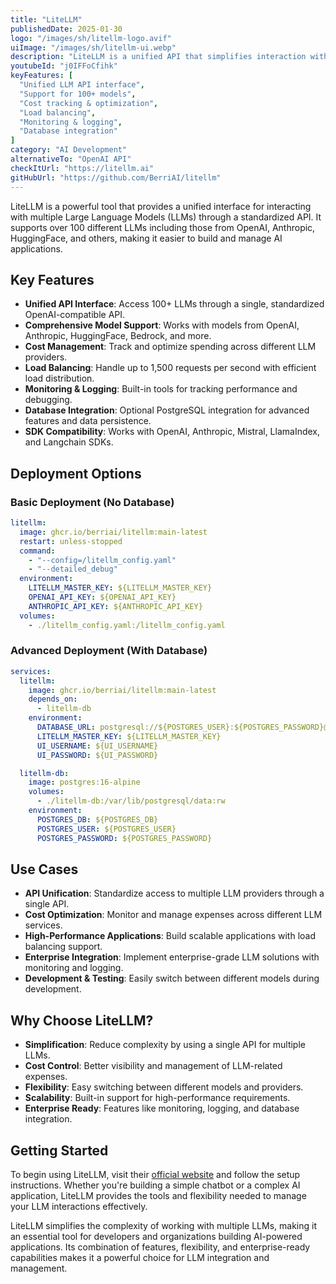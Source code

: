 ```yaml
---
title: "LiteLLM"
publishedDate: 2025-01-30
logo: "/images/sh/litellm-logo.avif"
uiImage: "/images/sh/litellm-ui.webp"
description: "LiteLLM is a unified API that simplifies interaction with 100+ LLMs through a single interface. It provides monitoring, logging, and cost tracking capabilities for AI applications."
youtubeId: "j0IFFoCfihk"
keyFeatures: [
  "Unified LLM API interface",
  "Support for 100+ models",
  "Cost tracking & optimization",
  "Load balancing",
  "Monitoring & logging",
  "Database integration"
]
category: "AI Development"
alternativeTo: "OpenAI API"
checkItUrl: "https://litellm.ai"
gitHubUrl: "https://github.com/BerriAI/litellm"
---
```


LiteLLM is a powerful tool that provides a unified interface for interacting with multiple Large Language Models (LLMs) through a standardized API. It supports over 100 different LLMs including those from OpenAI, Anthropic, HuggingFace, and others, making it easier to build and manage AI applications.

## Key Features

- **Unified API Interface**: Access 100+ LLMs through a single, standardized OpenAI-compatible API.
- **Comprehensive Model Support**: Works with models from OpenAI, Anthropic, HuggingFace, Bedrock, and more.
- **Cost Management**: Track and optimize spending across different LLM providers.
- **Load Balancing**: Handle up to 1,500 requests per second with efficient load distribution.
- **Monitoring & Logging**: Built-in tools for tracking performance and debugging.
- **Database Integration**: Optional PostgreSQL integration for advanced features and data persistence.
- **SDK Compatibility**: Works with OpenAI, Anthropic, Mistral, LlamaIndex, and Langchain SDKs.

## Deployment Options

### Basic Deployment (No Database)
```yaml
litellm:
  image: ghcr.io/berriai/litellm:main-latest
  restart: unless-stopped
  command:
    - "--config=/litellm_config.yaml"
    - "--detailed_debug"
  environment:
    LITELLM_MASTER_KEY: ${LITELLM_MASTER_KEY}
    OPENAI_API_KEY: ${OPENAI_API_KEY}
    ANTHROPIC_API_KEY: ${ANTHROPIC_API_KEY}
  volumes:
    - ./litellm_config.yaml:/litellm_config.yaml
```

### Advanced Deployment (With Database)
```yaml
services:
  litellm:
    image: ghcr.io/berriai/litellm:main-latest
    depends_on:
      - litellm-db
    environment:
      DATABASE_URL: postgresql://${POSTGRES_USER}:${POSTGRES_PASSWORD}@litellm-db:5432/${POSTGRES_DB}
      LITELLM_MASTER_KEY: ${LITELLM_MASTER_KEY}
      UI_USERNAME: ${UI_USERNAME}
      UI_PASSWORD: ${UI_PASSWORD}

  litellm-db:
    image: postgres:16-alpine
    volumes:
      - ./litellm-db:/var/lib/postgresql/data:rw
    environment:
      POSTGRES_DB: ${POSTGRES_DB}
      POSTGRES_USER: ${POSTGRES_USER}
      POSTGRES_PASSWORD: ${POSTGRES_PASSWORD}
```

## Use Cases

- **API Unification**: Standardize access to multiple LLM providers through a single API.
- **Cost Optimization**: Monitor and manage expenses across different LLM services.
- **High-Performance Applications**: Build scalable applications with load balancing support.
- **Enterprise Integration**: Implement enterprise-grade LLM solutions with monitoring and logging.
- **Development & Testing**: Easily switch between different models during development.

## Why Choose LiteLLM?

- **Simplification**: Reduce complexity by using a single API for multiple LLMs.
- **Cost Control**: Better visibility and management of LLM-related expenses.
- **Flexibility**: Easy switching between different models and providers.
- **Scalability**: Built-in support for high-performance requirements.
- **Enterprise Ready**: Features like monitoring, logging, and database integration.

## Getting Started

To begin using LiteLLM, visit their [official website](https://litellm.ai) and follow the setup instructions. Whether you're building a simple chatbot or a complex AI application, LiteLLM provides the tools and flexibility needed to manage your LLM interactions effectively.

LiteLLM simplifies the complexity of working with multiple LLMs, making it an essential tool for developers and organizations building AI-powered applications. Its combination of features, flexibility, and enterprise-ready capabilities makes it a powerful choice for LLM integration and management.
